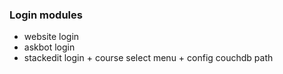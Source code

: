 ### Login modules

* website login
* askbot login
* stackedit login + course select menu + config couchdb path


